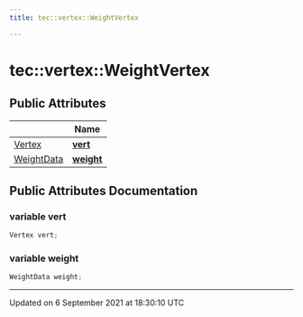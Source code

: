 ```yaml
---
title: tec::vertex::WeightVertex

---
```


# tec::vertex::WeightVertex





## Public Attributes

|                | Name           |
| -------------- | -------------- |
| [Vertex](/engine/Classes/structtec_1_1vertex_1_1_vertex/) | **[vert](/engine/Classes/structtec_1_1vertex_1_1_weight_vertex/#variable-vert)**  |
| [WeightData](/engine/Classes/structtec_1_1vertex_1_1_weight_data/) | **[weight](/engine/Classes/structtec_1_1vertex_1_1_weight_vertex/#variable-weight)**  |

## Public Attributes Documentation

### variable vert

```cpp
Vertex vert;
```


### variable weight

```cpp
WeightData weight;
```


-------------------------------

Updated on  6 September 2021 at 18:30:10 UTC